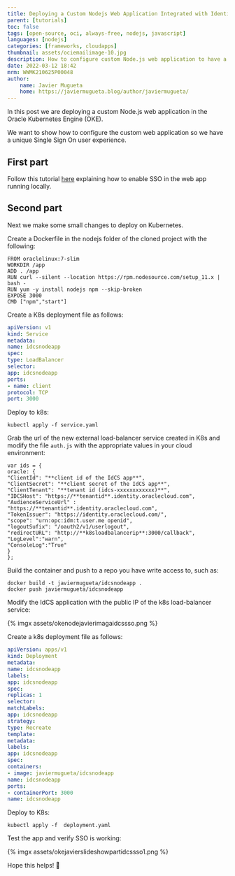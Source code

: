 ```yaml
---
title: Deploying a Custom Nodejs Web Application Integrated with Identity Cloud Service for Unique Single Sign On UX 
parent: [tutorials]
toc: false
tags: [open-source, oci, always-free, nodejs, javascript]
languages: [nodejs]
categories: [frameworks, cloudapps]
thumbnail: assets/ociemailimage-10.jpg
description: How to configure custom Node.js web application to have a unique Single Sign On user experience.
date: 2022-03-12 18:42
mrm: WWMK210625P00048 
author:
    name: Javier Mugueta
    home: https://javiermugueta.blog/author/javiermugueta/ 
---
```


In this post we are deploying a custom Node.js web application in the Oracle Kubernetes Engine (OKE).

We want to show how to configure the custom web application so we have a unique Single Sign On user experience.

## First part

Follow this tutorial [here](https://www.oracle.com/webfolder/technetwork/tutorials/obe/cloud/idcs/idcs_nodejs_sdk_obe/idcs-nodejs-sdk.html) explaining how to enable SSO in the web app running locally.

## Second part

Next we make some small changes to deploy on Kubernetes.

Create a Dockerfile in the nodejs folder of the cloned project with the following:

```console
FROM oraclelinux:7-slim
WORKDIR /app
ADD . /app
RUN curl --silent --location https://rpm.nodesource.com/setup_11.x | bash -
RUN yum -y install nodejs npm --skip-broken
EXPOSE 3000
CMD ["npm","start"]
```

Create a K8s deployment file as follows:

```yaml
apiVersion: v1
kind: Service
metadata:
name: idcsnodeapp
spec:
type: LoadBalancer
selector:
app: idcsnodeapp
ports:
- name: client
protocol: TCP
port: 3000
```

Deploy to k8s:

```console
kubectl apply -f service.yaml
```

Grab the url of the new external load-balancer service created in K8s and modify the file `auth.js` with the appropriate values in your cloud environment:

```console
var ids = {
oracle: {
"ClientId": "**client id of the IdCS app**",
"ClientSecret": "**client secret of the IdCS app**",
"ClientTenant": "**tenant id (idcs-xxxxxxxxxxxx)**",
"IDCSHost": "https://**tenantid**.identity.oraclecloud.com",
"AudienceServiceUrl" : "https://**tenantid**.identity.oraclecloud.com",
"TokenIssuer": "https://identity.oraclecloud.com/",
"scope": "urn:opc:idm:t.user.me openid",
"logoutSufix": "/oauth2/v1/userlogout",
"redirectURL": "http://**k8sloadbalancerip**:3000/callback",
"LogLevel":"warn",
"ConsoleLog":"True"
}
};
```

Build the container and push to a repo you have write access to, such as:

```console
docker build -t javiermugueta/idcsnodeapp .
docker push javiermugueta/idcsnodeapp
```

Modify the IdCS application with the public IP of the k8s load-balancer service:

{% imgx assets/okenodejavierimagaidcssso.png %}

Create a k8s deployment file as follows:

```yaml
apiVersion: apps/v1
kind: Deployment
metadata:
name: idcsnodeapp
labels:
app: idcsnodeapp
spec:
replicas: 1
selector:
matchLabels:
app: idcsnodeapp
strategy:
type: Recreate
template:
metadata:
labels:
app: idcsnodeapp
spec:
containers:
- image: javiermugueta/idcsnodeapp
name: idcsnodeapp
ports:
- containerPort: 3000
name: idcsnodeapp
``` 

Deploy to K8s:

```console
kubectl apply -f  deployment.yaml
```

Test the app and verify SSO is working:

{% imgx assets/okejavierslideshowpartidcssso1.png %}

Hope this helps! 🙂

